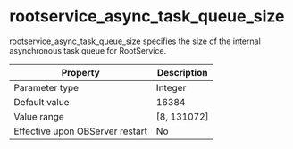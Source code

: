 rootservice_async_task_queue_size 
======================================================

rootservice_async_task_queue_size specifies the size of the internal asynchronous task queue for RootService. 


|          **Property**           | **Description** |
|---------------------------------|-----------------|
| Parameter type                  | Integer         |
| Default value                   | 16384           |
| Value range                     | \[8, 131072\]   |
| Effective upon OBServer restart | No              |



